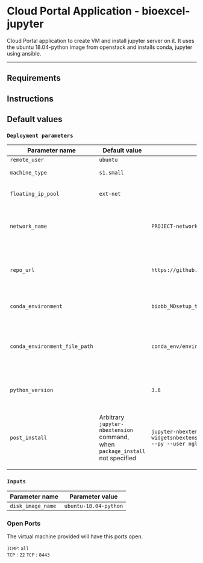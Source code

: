# Cloud Portal Application - bioexcel-jupyter
Cloud Portal application to create VM and install jupyter server on it.
It uses the ubuntu 18.04-python image from openstack and installs conda, jupyter using ansible.

---

## Requirements


## Instructions

## Default values

### `Deployment parameters`

| Parameter name               | Default value |Example value                           | Description |
| ---                          | ---       | --------                               |---|
| `remote_user`                | `ubuntu`  |                                        | |
| `machine_type`               | `s1.small`|                                        | Flavour of the instance |
| `floating_ip_pool`           | `ext-net` |                                        | Preexisting Floating IP pool |
| `network_name`               |           | `PROJECT-network`                      | Preexisting network to which an instance will be attached |
| `repo_url`                   |           | `https://github.com/bioexcel/biobb_wf_md_setup` | URL of Github repository containing the notebook |
| `conda_environment`          |           | `biobb_MDsetup_tutorial`               | Conda Environment name |
| `conda_environment_file_path`|           | `conda_env/environment.yml`            | Conda environment file path relative to the repository root |          
| `python_version`             |           | `3.6`                                  | Python version for Conda Environment |    | `package_install`            | Arbitrary list of packages, when environment path not specified plus `pocl`, when `package_install` not specified| `conda install pocl;conda install -y -c bioconda biobb_analysis==2.0.1` | Specify additional install commands, separated with a semicolon (;). |
| `post_install`               | Arbitrary `jupyter-nbextension` command, when `package_install` not specified | `jupyter-nbextension enable --py --user widgetsnbextension;jupyter-nbextension enable --py --user nglview` | Specify some additional commands to execute after activating environment |


### `Inputs`

| Parameter name          | Parameter value       |
| ---                     | ---                   |
| `disk_image_name`       | `ubuntu-18.04-python`        |

### Open Ports
The virtual machine provided will have this ports open.

`ICMP`: `all`  
`TCP` : `22`
`TCP` : `8443`

